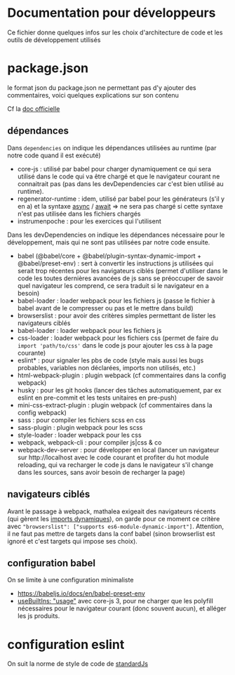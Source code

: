 # Documentation pour développeurs

Ce fichier donne quelques infos sur les choix d'architecture de code et les outils de développement utilisés

# package.json
le format json du package.json ne permettant pas d'y ajouter des commentaires, voici quelques explications sur son contenu

Cf la [doc officielle](https://docs.npmjs.com/cli/v7/configuring-npm/package-json)

## dépendances
Dans `dependencies` on indique les dépendances utilisées au runtime (par notre code quand il est exécuté)
* core-js : utilisé par babel pour charger dynamiquement ce qui sera utilisé dans le code qui va être chargé et que le navigateur courant ne connaitrait pas (pas dans les devDependencies car c'est bien utilisé au runtime).
* regenerator-runtime : idem, utilisé par babel pour les générateurs (s'il y en a) et la syntaxe [async](https://developer.mozilla.org/fr/docs/Web/JavaScript/Reference/Statements/async_function) / [await](https://developer.mozilla.org/fr/docs/Web/JavaScript/Reference/Operators/await) => ne sera pas chargé si cette syntaxe n'est pas utilisée dans les fichiers chargés
* instrumenpoche : pour les exercices qui l'utilisent
  
Dans les devDependencies on indique les dépendances nécessaire pour le développement, mais qui ne sont pas utilisées par notre code ensuite.
* babel (@babel/core + @babel/plugin-syntax-dynamic-import + @babel/preset-env) : sert à convertir les instructions js utilisées qui serait trop récentes pour les navigateurs ciblés (permet d'utiliser dans le code les toutes dernières avancées de js sans se préoccuper de savoir quel navigateur les comprend, ce sera traduit si le navigateur en a besoin)
* babel-loader : loader webpack pour les fichiers js (passe le fichier à babel avant de le compresser ou pas et le mettre dans build)
* browserslist : pour avoir des critères simples permettant de lister les navigateurs ciblés
* babel-loader : loader webpack pour les fichiers js
* css-loader : loader webpack pour les fichiers css (permet de faire du `import 'path/to/css'` dans le code js pour ajouter les css à la page courante)
* eslint* : pour signaler les pbs de code (style mais aussi les bugs probables, variables non déclarées, imports non utilisés, etc.)
* html-webpack-plugin : plugin webpack (cf commentaires dans la config webpack)
* husky : pour les git hooks (lancer des tâches automatiquement, par ex eslint en pre-commit et les tests unitaires en pre-push)
* mini-css-extract-plugin : plugin webpack (cf commentaires dans la config webpack)
* sass : pour compiler les fichiers scss en css
* sass-plugin : plugin webpack pour les scss
* style-loader : loader webpack pour les css
* webpack, webpack-cli : pour compiler js|css & co
* webpack-dev-server : pour développer en local (lancer un navigateur sur http://localhost avec le code courant et profiter du hot module reloading, qui va recharger le code js dans le navigateur s'il change dans les sources, sans avoir besoin de recharger la page)

## navigateurs ciblés
Avant le passage à webpack, mathalea exigeait des navigateurs récents (qui gèrent les [imports dynamiques](https://caniuse.com/?search=es6-module-dynamic-import)), on garde pour ce moment ce critère avec `"browserslist": ["supports es6-module-dynamic-import"]`. Attention, il ne faut pas mettre de targets dans la conf babel (sinon browserlist est ignoré et c'est targets qui impose ses choix).

## configuration babel
On se limite à une configuration minimaliste
* https://babeljs.io/docs/en/babel-preset-env
* [useBuiltIns: "usage"](https://babeljs.io/docs/en/babel-preset-env#usebuiltins) avec core-js 3, pour ne charger que les polyfill nécessaires pour le navigateur courant (donc souvent aucun), et alléger les js produits.

# configuration eslint
On suit la norme de style de code de [standardJs](https://standardjs.com/)
